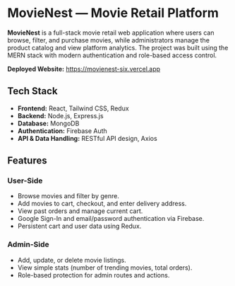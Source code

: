 # MovieNest — Movie Retail Platform

**MovieNest** is a full-stack movie retail web application where users can browse, filter, and purchase movies, while administrators manage the product catalog and view platform analytics. The project was built using the MERN stack with modern authentication and role-based access control.

**Deployed Website:** https://movienest-six.vercel.app

## Tech Stack

- **Frontend:** React, Tailwind CSS, Redux
- **Backend:** Node.js, Express.js
- **Database:** MongoDB
- **Authentication:** Firebase Auth
- **API & Data Handling:** RESTful API design, Axios

## Features

### User-Side
- Browse movies and filter by genre.
- Add movies to cart, checkout, and enter delivery address.
- View past orders and manage current cart.
- Google Sign-In and email/password authentication via Firebase.
- Persistent cart and user data using Redux.

### Admin-Side
- Add, update, or delete movie listings.
- View simple stats (number of trending movies, total orders).
- Role-based protection for admin routes and actions.
